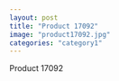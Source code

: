 ```yaml
---
layout: post
title: "Product 17092"
image: "product17092.jpg"
categories: "category1"
---
```

Product 17092
